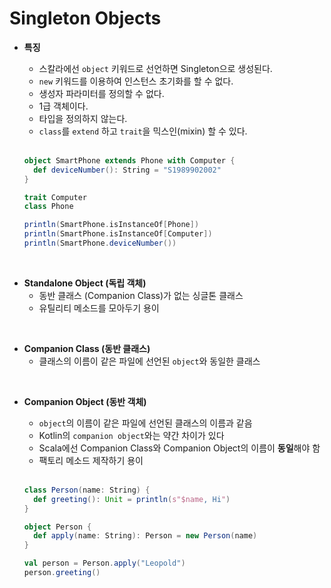 # Singleton Objects
* **특징**
  * 스칼라에선 ```object``` 키워드로 선언하면 Singleton으로 생성된다.
  * ```new``` 키워드를 이용하여 인스턴스 초기화를 할 수 없다.
  * 생성자 파라미터를 정의할 수 없다.
  * 1급 객체이다.
  * 타입을 정의하지 않는다.
  * ```class```를 ```extend``` 하고 ```trait```을 믹스인(mixin) 할 수 있다.
  </br>
  
  ```scala
  object SmartPhone extends Phone with Computer {
    def deviceNumber(): String = "S1989902002"
  }

  trait Computer
  class Phone

  println(SmartPhone.isInstanceOf[Phone])
  println(SmartPhone.isInstanceOf[Computer])
  println(SmartPhone.deviceNumber())
  ```
</br>

* **Standalone Object (독립 객체)**
  * 동반 클래스 (Companion Class)가 없는 싱글톤 클래스
  * 유틸리티 메소드를 모아두기 용이
</br>

* **Companion Class (동반 클래스)**
  * 클래스의 이름이 같은 파일에 선언된 ```object```와 동일한 클래스
</br>

* **Companion Object (동반 객체)**
  * ```object```의 이름이 같은 파일에 선언된 클래스의 이름과 같음
  * Kotlin의 ```companion object```와는 약간 차이가 있다
  * Scala에선 Companion Class와 Companion Object의 이름이 **동일**해야 함
  * 팩토리 메소드 제작하기 용이
  </br>
  
  ```scala
  class Person(name: String) {
    def greeting(): Unit = println(s"$name, Hi")
  }

  object Person {
    def apply(name: String): Person = new Person(name)
  }
  
  val person = Person.apply("Leopold")
  person.greeting()
  ```
